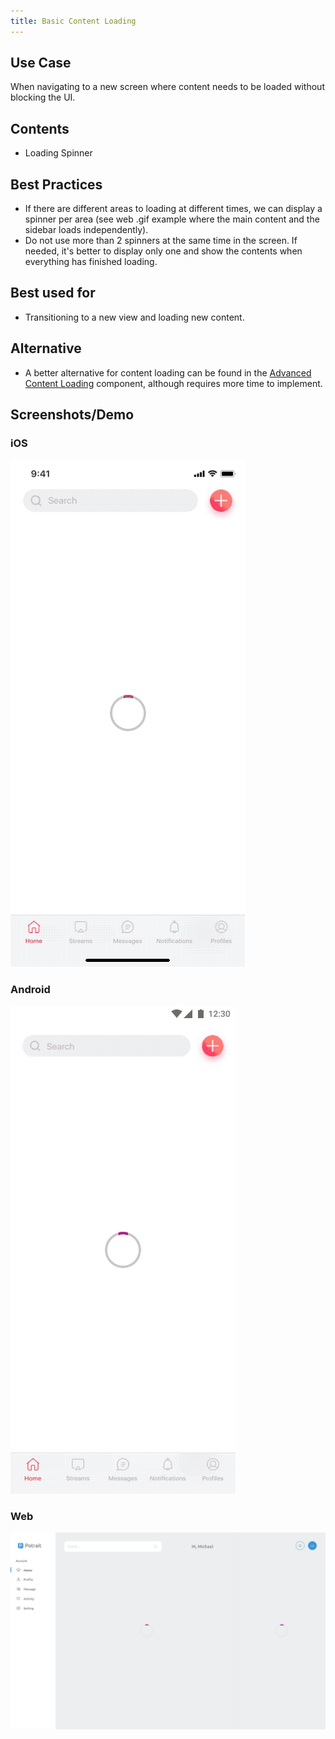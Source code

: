 ```yaml
---
title: Basic Content Loading
---
```


## Use Case
When navigating to a new screen where content needs to be loaded without blocking the UI.

## Contents
* Loading Spinner

## Best Practices
* If there are different areas to loading at different times, we can display a spinner per area (see web .gif example where the main content and the sidebar loads independently).
* Do not use more than 2 spinners at the same time in the screen. If needed, it's better to display only one and show the contents when everything has finished loading.

## Best used for
* Transitioning to a new view and loading new content.

## Alternative
* A better alternative for content loading can be found in the [Advanced Content Loading](../advanced-content-loading/advanced-content-loading) component, although requires more time to implement.

## Screenshots/Demo
### iOS
![](basic-content-loading-ios.gif)


### Android
![](basic-content-loading-android.gif)


### Web
![](basic-content-loading-web.gif)

